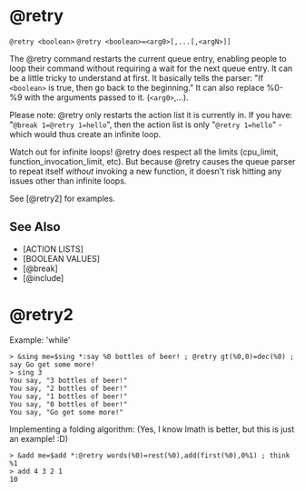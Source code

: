 # @retry
`@retry <boolean>`
`@retry <boolean>=<arg0>[,...[,<argN>]]`

The @retry command restarts the current queue entry, enabling people to loop their command without requiring a wait for the next queue entry. It can be a little tricky to understand at first. It basically tells the parser: "If `<boolean>` is true, then go back to the beginning." It can also replace %0-%9 with the arguments passed to it. (`<arg0>`,...).

Please note: @retry only restarts the action list it is currently in. If you have: "`@break 1=@retry 1=hello`", then the action list is only "`@retry 1=hello`" - which would thus create an infinite loop.

Watch out for infinite loops! @retry does respect all the limits (cpu_limit, function_invocation_limit, etc). But because @retry causes the queue parser to repeat itself _without_ invoking a new function, it doesn't risk hitting any issues other than infinite loops.

See [@retry2] for examples.


## See Also
- [ACTION LISTS]
- [BOOLEAN VALUES]
- [@break]
- [@include]
# @retry2
Example: 'while'
```
> &sing me=$sing *:say %0 bottles of beer! ; @retry gt(%0,0)=dec(%0) ; say Go get some more!
> sing 3
You say, "3 bottles of beer!"
You say, "2 bottles of beer!"
You say, "1 bottles of beer!"
You say, "0 bottles of beer!"
You say, "Go get some more!"
```

Implementing a folding algorithm:
(Yes, I know lmath is better, but this is just an example! :D)
```
> &add me=$add *:@retry words(%0)=rest(%0),add(first(%0),0%1) ; think %1
> add 4 3 2 1
10
```

